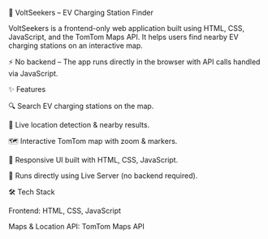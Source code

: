 🚗 VoltSeekers – EV Charging Station Finder

VoltSeekers is a frontend-only web application built using HTML, CSS, JavaScript, and the TomTom Maps API.
It helps users find nearby EV charging stations on an interactive map.

⚡ No backend – The app runs directly in the browser with API calls handled via JavaScript.

✨ Features

🔍 Search EV charging stations on the map.

📍 Live location detection & nearby results.

🗺️ Interactive TomTom map with zoom & markers.

🎨 Responsive UI built with HTML, CSS, JavaScript.

🚀 Runs directly using Live Server (no backend required).

🛠️ Tech Stack

Frontend: HTML, CSS, JavaScript

Maps & Location API: TomTom Maps API
